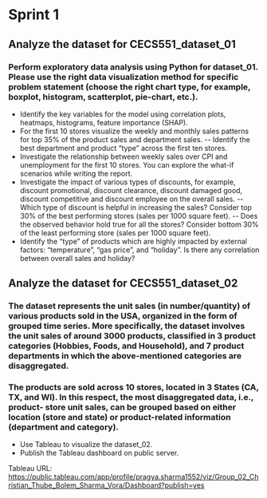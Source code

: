 # Sprint 1

## Analyze the dataset for CECS551_dataset_01
### Perform exploratory data analysis using Python for dataset_01. Please use the right data visualization method for specific problem statement (choose the right chart type, for example, boxplot, histogram, scatterplot, pie-chart, etc.).
- Identify the key variables for the model using correlation plots, heatmaps, histograms, feature importance (SHAP).
- For the first 10 stores visualize the weekly and monthly sales patterns for top 35% of the product sales and department sales. 
-- Identify the best department and product “type” across the first ten stores.
- Investigate the relationship between weekly sales over CPI and unemployment for the first 10 stores. You can explore the what-if scenarios while writing the report.
- Investigate the impact of various types of discounts, for example, discount promotional, discount clearance, discount damaged good, discount competitive and discount employee on the overall sales.
-- Which type of discount is helpful in increasing the sales? Consider top 30% of the best performing stores (sales per 1000 square feet).
-- Does the observed behavior hold true for all the stores? Consider bottom 30% of the least performing store (sales per 1000 square feet).
- Identify the “type” of products which are highly impacted by external factors: “temperature”, “gas price”, and “holiday”. Is there any correlation between overall sales and holiday?


## Analyze the dataset for CECS551_dataset_02

### The dataset represents the unit sales (in number/quantity) of various products sold in the USA, organized in the form of grouped time series. More specifically, the dataset involves the unit sales of around 3000 products, classified in 3 product categories (Hobbies, Foods, and Household), and 7 product departments in which the above-mentioned categories are disaggregated. 
### The products are sold across 10 stores, located in 3 States (CA, TX, and WI). In this respect, the most disaggregated data, i.e., product- store unit sales, can be grouped based on either location (store and state) or product-related information (department and category). 

- Use Tableau to visualize the dataset_02.
- Publish the Tableau dashboard on public server. 

Tableau URL: https://public.tableau.com/app/profile/pragya.sharma1552/viz/Group_02_Christian_Thube_Bolem_Sharma_Vora/Dashboard?publish=yes
